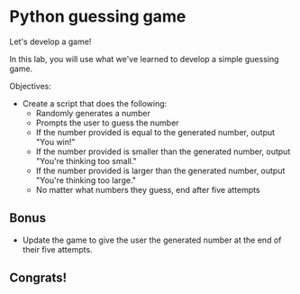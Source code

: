 # Python guessing game
Let's develop a game! 

In this lab, you will use what we've learned to develop a simple guessing game.

Objectives: 

* Create a script that does the following:
  * Randomly generates a number
  * Prompts the user to guess the number 
  * If the number provided is equal to the generated number, output "You win!"
  * If the number provided is smaller than the generated number, output "You're thinking too small."
  * If the number provided is larger than the generated number, output "You're thinking too large."
  * No matter what numbers they guess, end after five attempts



## Bonus

* Update the game to give the user the generated number at the end of their five attempts.




## Congrats!

